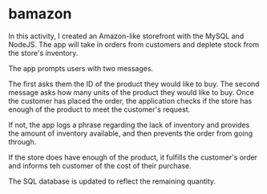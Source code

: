 # bamazon

In this activity, I created an Amazon-like storefront with the MySQL and NodeJS. The app will take in orders from customers and deplete stock from the store's inventory.

The app prompts users with two messages.

The first asks them the ID of the product they would like to buy.
The second message asks how many units of the product they would like to buy.
Once the customer has placed the order, the application checks if the store has enough of the product to meet the customer's request.

If not, the app logs a phrase regarding the lack of inventory and provides the amount of inventory available, and then prevents the order from going through.

If the store does have enough of the product, it fulfills the customer's order and informs teh customer of the cost of their purchase.

The SQL database is updated to reflect the remaining quantity.
